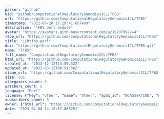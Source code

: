 ```yaml
---
parser: "github"
uid: "github/ComputationalRegulatoryGenomicsICL/TFBS"
url: "https://github.com/ComputationalRegulatoryGenomicsICL/TFBS"
timestamp: "2022-07-20 17:29:41.667489"
description: "TFBS perl module"
avatar: "https://avatars.githubusercontent.com/u/1623799?v=4"
repo_url: "https://github.com/ComputationalRegulatoryGenomicsICL/TFBS"
title: "Libtfbs-perl"
doi: "https://github.com/ComputationalRegulatoryGenomicsICL/TFBS.git"
name: "TFBS"
full_name: "ComputationalRegulatoryGenomicsICL/TFBS"
html_url: "https://github.com/ComputationalRegulatoryGenomicsICL/TFBS"
created_at: "2013-12-12T14:59:52Z"
updated_at: "2022-03-15T08:51:56Z"
clone_url: "https://github.com/ComputationalRegulatoryGenomicsICL/TFBS.git"
size: 601
stargazers_count: 5
watchers_count: 5
language: "Perl"
license: {"key": "other", "name": "Other", "spdx_id": "NOASSERTION", "url": null, "node_id": "MDc6TGljZW5zZTA="}
subscribers_count: 6
owner: {"html_url": "https://github.com/ComputationalRegulatoryGenomicsICL", "avatar_url": "https://avatars.githubusercontent.com/u/1623799?v=4", "login": "ComputationalRegulatoryGenomicsICL", "type": "Organization"}
date: "2023-04-08 14:18:57.068251"
---
```

